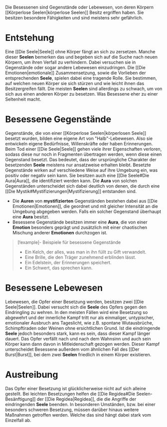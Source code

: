 Die Besessenen sind Gegenstände oder Lebewesen, von deren Körpern [[Körperlose Seelen|körperlose Seelen]] Besitz ergriffen haben. Sie besitzen besondere Fähigkeiten und sind meistens sehr gefährlich.
# Entstehung
Eine [[Die Seele|Seele]] ohne Körper fängt an sich zu zersetzen. Manche dieser **Seelen** bemerken das und begeben sich auf die Suche nach neuen Körpern, um ihren Verfall zu verhindern. Dabei versuchen sie in Gegenstände oder sogar andere Lebewesen einzudringen.
Die [[Die Emotionen|emotionale]] Zusammensetzung, sowie die Vorlieben der entsprechenden **Seele**, spielen dabei eine tragende Rolle. Sie bestimmen, auf welchen neuen Körper sie sich stürzen und wie leicht ihnen das Besitzergreifen fällt. Die meisten **Seelen** sind allerdings zu schwach, um von sich aus einen anderen Körper zu besetzen. Was Besessene eher zu einer Seltenheit macht.
# Besessene Gegenstände
Gegenstände, die von einer [[Körperlose Seelen|körperlosen Seele]] besetzt wurden, bilden eine eigene Art von "Halb"-Lebewesen. Also sie entwickeln eigene Bedürfnisse, Willenskräfte oder haben Erinnerungen. Beim Tod einer [[Die Seele|Seele]] gehen viele ihrer Eigenschaften verloren, sodass diese nur noch in Fragmenten übertragen werden, wenn diese einen Gegenstand besetzt. Das bedeutet, dass der ursprüngliche Charakter der besetzenden **Seele** meistens nur ansatzweise erhalten bleibt.
Besetzte Gegenstände wirken auf verschiedene Weise auf ihre Umgebung ein, was positiv oder negativ sein kann. Sie besitzen auch eine [[Die Seele#Die Aura|Aura]], die identifiziert werden kann. Die **Aura** von solchen Gegenständen unterscheidet sich dabei deutlich von denen, die durch eine [[Die Mystik#Mystifizierungen|Mystifizierung]] entstanden sind.
- Die **Auren** von **mystifizierten** Gegenständen bestehen dabei aus [[Die Emotionen|Emotionen]], die geordnet und mit gleicher Intensität an die Umgebung abgegeben werden. Falls ein solcher Gegenstand überhaupt eine **Aura** besitzt.
- Besessene Gegenstände besitzen immer eine **Aura**, die von einer **Emotion** besonders geprägt und zusätzlich mit einer chaotischen Mischung anderer **Emotionen** durchzogen ist.

>[!example]- Beispiele für besessene Gegenstände
>- Ein Kelch, der alles, was man in ihn füllt zu Gift verwandelt.
>- Eine Brille, die den Träger zunehmend erblinden lässt.
>- Ein Edelstein, der Erinnerungen speichert.
>- Ein Schwert, das sprechen kann. 

# Besessene Lebewesen
Lebewesen, die Opfer einer Besetzung werden, besitzen zwei [[Die Seele|Seelen]]. Dabei versucht sich die **Seele** des Opfers gegen den Eindringling zu wehren. In den meisten Fällen wird eine Besetzung so abgewehrt und der innerliche Kampf tritt nur als einmaliger, untypischer, emotionaler Ausbruch ans Tageslicht, wie z.B. spontane Wutausbrüche, Schimpftiraden oder Weinen ohne ersichtlichen Grund.
Ist die eindringende **Seele** jedoch besonders stark, kann es sein, dass dieser Kampf länger dauert. Das Opfer verfällt nach und nach dem Wahnsinn und auch sein Körper kann dann davon in Mitleidenschaft gezogen werden. Dieser Kampf unterscheidet Besessene außerdem vom ähnlichen Fall des [[Der Burst|Burst]], bei dem zwei **Seelen** friedlich in einem Körper existieren.
# Austreibung
Das Opfer einer Besetzung ist glücklicherweise nicht auf sich alleine gestellt. Bei leichten Besetzungen helfen die [[Die Regidea#Die Seelen-Besänftigung]] der [[Die Regidea|Regidea]], die die Angriffe der eindringenden **Seele** beenden. In besonderen Umständen, bzw. bei einer besonders schweren
Besetzung, müssen darüber hinaus weitere Maßnahmen getroffen werden. Welche das sind hängt dabei stark vom Einzelfall ab.